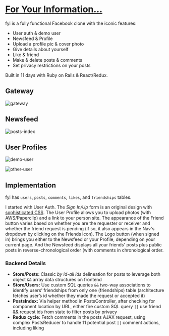 # [For Your Information...](https://fy-io.herokuapp.com/#/)

fyi is a fully functional Facebook clone with the iconic features:
* User auth & demo user
* Newsfeed & Profile
* Upload a profile pic & cover photo
* Give details about yourself
* Like & friend
* Make & delete posts & comments
* Set privacy restrictions on your posts

Built in 11 days with Ruby on Rails & React/Redux.

## Gateway
![gateway](https://github.com/English3000/fyi/blob/master/gateway-screenshot.png)

## Newsfeed
![posts-index](https://github.com/English3000/fyi/blob/master/posts-index-screenshot.png)

## User Profiles
![demo-user](https://github.com/English3000/fyi/blob/master/profile-screenshot.png)

![other-user](https://github.com/English3000/fyi/blob/master/other-user-profile.png)

## Implementation

fyi has `users`, `posts`, `comments`, `likes`, and `friendships` tables.

I started with User Auth. The _Sign In/Up_ form is an original design with [sophisticated CSS](https://github.com/English3000/fyi/blob/master/app/assets/stylesheets/gateway.css). The User Profile allows you to upload photos (with AWS/Paperclip) and a link to your person site. The appearance of the Friend button varies based on whether you are the requester or receiver and whether the friend request is pending (if so, it also appears in the Nav's dropdown by clicking on the Friends icon). The Logo button (when signed in) brings you either to the Newsfeed or your Profile, depending on your current page. And the Newsfeed displays all your friends' posts plus public posts in reverse-chronological order (with comments in chronological order.

### Backend Details
* __Store/Posts:__ Classic _by id-all ids_ delineation for posts to leverage both object `&&` array data structures on frontend
* __Store/Users:__ Use custom SQL queries `&&` two-way associations to identify users’ friendships from only one (friendships) table (architecture fetches user’s id whether they made the request or accepted it)
* __PostsIndex:__ Via helper method in PostsController, after checking for component location by URL, either fire custom SQL query `||` use friend && request ids from state to filter posts by privacy
* __Redux cycle:__ Fetch comments in the posts AJAX request, using complex PostsReducer to handle 11 potential post `||` comment actions, including liking
